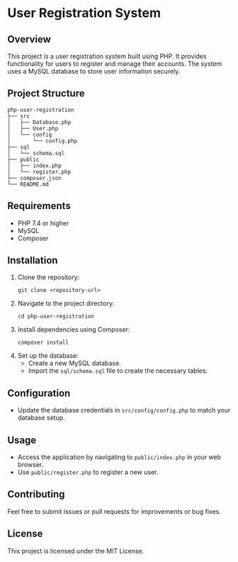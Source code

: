 # User Registration System

## Overview
This project is a user registration system built using PHP. It provides functionality for users to register and manage their accounts. The system uses a MySQL database to store user information securely.

## Project Structure
```
php-user-registration
├── src
│   ├── Database.php
│   ├── User.php
│   └── config
│       └── config.php
├── sql
│   └── schema.sql
├── public
│   ├── index.php
│   └── register.php
├── composer.json
└── README.md
```

## Requirements
- PHP 7.4 or higher
- MySQL
- Composer

## Installation
1. Clone the repository:
   ```
   git clone <repository-url>
   ```
2. Navigate to the project directory:
   ```
   cd php-user-registration
   ```
3. Install dependencies using Composer:
   ```
   composer install
   ```
4. Set up the database:
   - Create a new MySQL database.
   - Import the `sql/schema.sql` file to create the necessary tables.

## Configuration
- Update the database credentials in `src/config/config.php` to match your database setup.

## Usage
- Access the application by navigating to `public/index.php` in your web browser.
- Use `public/register.php` to register a new user.

## Contributing
Feel free to submit issues or pull requests for improvements or bug fixes.

## License
This project is licensed under the MIT License.
